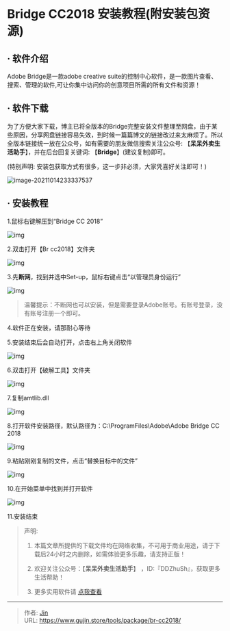 # Bridge CC2018 安装教程(附安装包资源)


## · 软件介绍
Adobe Bridge是一款adobe creative suite的控制中心软件，是一款图片查看、搜索、管理的软件,可让你集中访问你的创意项目所需的所有文件和资源！

## · 软件下载
为了方便大家下载，博主已将全版本的Bridge完整安装文件整理至网盘，由于某些原因，分享网盘链接容易失效，到时候一篇篇博文的链接改过来太麻烦了。所以全版本链接统一放在公众号，如有需要的朋友微信搜索关注公众号: 【**呆呆外卖生活助手**】，并在后台回复关键词: 【**Bridge**】(建议复制)即可。

(特别声明: 安装包获取方式有很多，这一步非必须，大家凭喜好关注即可！)

![image-20211014233337537](https://img.gujin.store/img/image-20211014233337537.png)

## · 安装教程

1.鼠标右键解压到“Bridge CC 2018”

![img](https://img.gujin.store/img/v2-6ae0562daaafbca5f33f777ef678c2c2_720w.png)

2.双击打开【Br cc2018】文件夹

![img](https://img.gujin.store/img/v2-1f3f767a958082d90677d1ca7268177d_720w.png)

3.先**断网**，找到并选中Set-up，鼠标右键点击“以管理员身份运行”

![img](https://img.gujin.store/img/v2-85f11d58924274fb2eba74453539b2a2_720w.png)

> 温馨提示：不断网也可以安装，但是需要登录Adobe账号。有账号登录，没有账号注册一个即可。

4.软件正在安装，请那耐心等待

5.安装结束后会自动打开，点击右上角关闭软件

![img](https://img.gujin.store/img/v2-a6fc52eba75df69be784f87e067822b6_720w.png)

6.双击打开【破解工具】文件夹

![img](https://img.gujin.store/img/v2-1a8cd74728987788d4470d3368f09c29_720w.png)

7.复制amtlib.dll

![img](https://img.gujin.store/img/v2-3deab8642158b72b5e6fdbfb6a74c378_720w.png)

8.打开软件安装路径，默认路径为：C:\ProgramFiles\Adobe\Adobe Bridge CC 2018

![img](https://img.gujin.store/img/v2-5cfbcb6c2a6cd214dd8ae4fbbc9e96dd_720w.png)



9.粘贴刚刚复制的文件，点击“替换目标中的文件”

![img](https://img.gujin.store/img/v2-aae02c563cd62e8fe4737719a002e375_720w.png)

10.在开始菜单中找到并打开软件

![img](https://img.gujin.store/img/v2-39c63c431dd4a95b807bb501011c4399_720w.png)

11.安装结束




> 声明: 
>
> 1. 本篇文章所提供的下载文件均在网络收集，不可用于商业用途，请于下载后24小时之内删除，如需体验更多乐趣，请支持正版！
>
> 2. 欢迎关注公众号：【**呆呆外卖生活助手**】 ，ID:『DDZhuSh』，获取更多生活帮助！
>
> 3. 更多实用软件请  [点我查看](/tools)


---

> 作者: [Jin](https://img.gujin.store/img/favicon.ico)  
> URL: https://www.gujin.store/tools/package/br-cc2018/  

